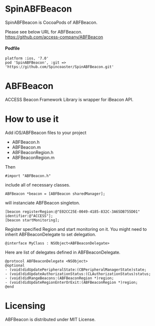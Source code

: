 SpinABFBeacon
=========

SpinABFBeacon is CocoaPods of ABFBeacon.

Please see below URL for ABFBeacon. <br/>
https://github.com/access-company/ABFBeacon


#### Podfile
```
platform :ios, '7.0'
pod 'SpinABFBeacon', :git => 'https://github.com/Spincoaster/SpinABFBeacon.git'
```



ABFBeacon
=========

ACCESS Beacon Framework Library is wrapper for iBeacon API.

How to use it
=============

Add iOS/ABFBeacon files to your project

* ABFBeacon.h
* ABFBeacon.m
* ABFBeaconRegion.h
* ABFBeaconRegion.m

Then

```
#import "ABFBeacon.h"
```

include all of necessary classes.

```
ABFBeacon *beacon = [ABFBeacon sharedManager];
```

will instanciate ABFBeacon singleton.

```
[beacon registerRegion:@"E02CC25E-0049-4185-832C-3A65DB755D01" identifier:@"ACCESS"];
[beacon startMonitoring];
```

Register specified Region and start monitoring on it.
You might need to inherit ABFBeaconDelegate to set delegation.

```
@interface MyClass : NSObject<ABFBeaconDelegate>
```

Here are list of delegates defined in ABFBeaconDelegate.

```
@protocol ABFBeaconDelegate <NSObject>
@optional
- (void)didUpdatePeripheralState:(CBPeripheralManagerState)state;
- (void)didUpdateAuthorizationStatus:(CLAuthorizationStatus)status;
- (void)didRangeBeacons:(ABFBeaconRegion *)region;
- (void)didUpdateRegionEnterOrExit:(ABFBeaconRegion *)region;
@end
```

Licensing
=========
ABFBeacon is distributed under MIT License.
